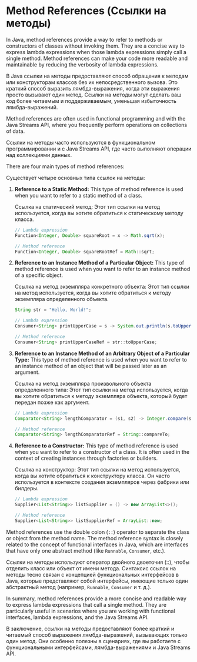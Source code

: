 # Method References (Ссылки на методы)

In Java, method references provide a way to refer to methods or constructors of classes without invoking them. They are a concise way to express lambda expressions when those lambda expressions simply call a single method. Method references can make your code more readable and maintainable by reducing the verbosity of lambda expressions.

В Java ссылки на методы предоставляют способ обращения к методам или конструкторам классов без их непосредственного вызова. Это краткий способ выразить лямбда-выражения, когда эти выражения просто вызывают один метод. Ссылки на методы могут сделать ваш код более читаемым и поддерживаемым, уменьшая избыточность лямбда-выражений.

Method references are often used in functional programming and with the Java Streams API, where you frequently perform operations on collections of data.

Ссылки на методы часто используются в функциональном программировании и с Java Streams API, где часто выполняют операции над коллекциями данных.

There are four main types of method references:

Существует четыре основных типа ссылок на методы:

1. **Reference to a Static Method:** This type of method reference is used when you want to refer to a static method of a class.

   Ссылка на статический метод: Этот тип ссылки на метод используется, когда вы хотите обратиться к статическому методу класса.

   ```java
   // Lambda expression
   Function<Integer, Double> squareRoot = x -> Math.sqrt(x);
   
   // Method reference
   Function<Integer, Double> squareRootRef = Math::sqrt;
   ```

2. **Reference to an Instance Method of a Particular Object:** This type of method reference is used when you want to refer to an instance method of a specific object.

   Ссылка на метод экземпляра конкретного объекта: Этот тип ссылки на метод используется, когда вы хотите обратиться к методу экземпляра определенного объекта.

   ```java
   String str = "Hello, World!";
   
   // Lambda expression
   Consumer<String> printUpperCase = s -> System.out.println(s.toUpperCase());
   
   // Method reference
   Consumer<String> printUpperCaseRef = str::toUpperCase;
   ```

3. **Reference to an Instance Method of an Arbitrary Object of a Particular Type:** This type of method reference is used when you want to refer to an instance method of an object that will be passed later as an argument.

   Ссылка на метод экземпляра произвольного объекта определенного типа: Этот тип ссылки на метод используется, когда вы хотите обратиться к методу экземпляра объекта, который будет передан позже как аргумент.

   ```java
   // Lambda expression
   Comparator<String> lengthComparator = (s1, s2) -> Integer.compare(s1.length(), s2.length());
   
   // Method reference
   Comparator<String> lengthComparatorRef = String::compareTo;
   ```

4. **Reference to a Constructor:** This type of method reference is used when you want to refer to a constructor of a class. It is often used in the context of creating instances through factories or builders.

   Ссылка на конструктор: Этот тип ссылки на метод используется, когда вы хотите обратиться к конструктору класса. Он часто используется в контексте создания экземпляров через фабрики или билдеры.

   ```java
   // Lambda expression
   Supplier<List<String>> listSupplier = () -> new ArrayList<>();
   
   // Method reference
   Supplier<List<String>> listSupplierRef = ArrayList::new;
   ```

Method references use the double colon (`::`) operator to separate the class or object from the method name. The method reference syntax is closely related to the concept of functional interfaces in Java, which are interfaces that have only one abstract method (like `Runnable`, `Consumer`, etc.).

Ссылки на методы используют оператор двойного двоеточия (::), чтобы отделить класс или объект от имени метода. Синтаксис ссылок на методы тесно связан с концепцией функциональных интерфейсов в Java, которые представляют собой интерфейсы, имеющие только один абстрактный метод (например, `Runnable`, `Consumer` и т. д.).

In summary, method references provide a more concise and readable way to express lambda expressions that call a single method. They are particularly useful in scenarios where you are working with functional interfaces, lambda expressions, and the Java Streams API.

В заключение, ссылки на методы предоставляют более краткий и читаемый способ выражения лямбда-выражений, вызывающих только один метод. Они особенно полезны в сценариях, где вы работаете с функциональными интерфейсами, лямбда-выражениями и Java Streams API.
